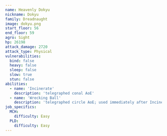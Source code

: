 ```yaml
---
name: Heavenly Dokyu
nickname: Dokyu
family: Dreadnaught
image: dokyu.png
start_floor: 56
end_floor: 59
agro: Sight
hp: 26198
attack_damage: 2720
attack_type: Physical
vulnerabilities:
  bind: false
  heavy: false
  sleep: false
  slow: true
  stun: false
abilities:
  - name: 'Incinerate'
    description: 'telegraphed conal AoE'
  - name: 'Wrecking Ball'
    description: 'telegraphed circle AoE; used immediately after Incinerate'
job_specifics:
  MCH:
    difficulty: Easy
  PLD:
    difficulty: Easy
---
```

